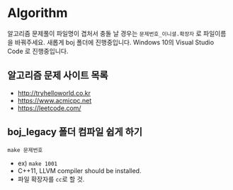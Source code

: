 # Algorithm
알고리즘 문제풀이
파일명이 겹처서 충돌 날 경우는 `문제번호_이니셜.확장자` 로 파일이름을 바꿔주세요.
새롭게 boj 폴더에 진행중입니다.
Windows 10의 Visual Studio Code 로 진행중입니다.

## 알고리즘 문제 사이트 목록
- http://tryhelloworld.co.kr
- https://www.acmicpc.net
- https://leetcode.com/

## boj_legacy 폴더 컴파일 쉽게 하기
`make 문제번호`
- ex) `make 1001`
- C++11, LLVM compiler should be installed.
- 파일 확장자를 `cc`로 할 것.
